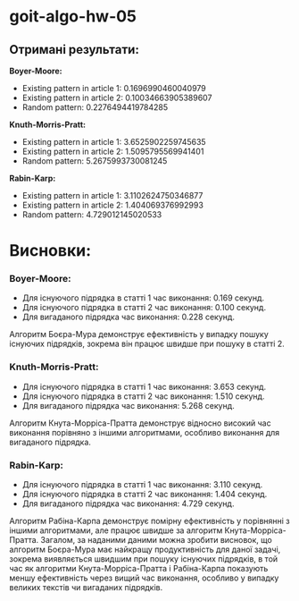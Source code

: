 # goit-algo-hw-05

## Отримані результати:

**Boyer-Moore:**

- Existing pattern in article 1: 0.1696990460040979
- Existing pattern in article 2: 0.10034663905389607
- Random pattern: 0.2276494419784285

**Knuth-Morris-Pratt:**

- Existing pattern in article 1: 3.6525902259745635
- Existing pattern in article 2: 1.5095795569941401
- Random pattern: 5.2675993730081245

**Rabin-Karp:**

- Existing pattern in article 1: 3.1102624750346877
- Existing pattern in article 2: 1.404069376992993
- Random pattern: 4.729012145020533

# Висновки:

### Boyer-Moore:

- Для існуючого підрядка в статті 1 час виконання: 0.169 секунд.
- Для існуючого підрядка в статті 2 час виконання: 0.100 секунд.
- Для вигаданого підрядка час виконання: 0.228 секунд.

Алгоритм Боєра-Мура демонструє ефективність у випадку пошуку існуючих підрядків, зокрема він працює швидше при пошуку в статті 2.

### Knuth-Morris-Pratt:

- Для існуючого підрядка в статті 1 час виконання: 3.653 секунд.
- Для існуючого підрядка в статті 2 час виконання: 1.510 секунд.
- Для вигаданого підрядка час виконання: 5.268 секунд.

Алгоритм Кнута-Морріса-Пратта демонструє відносно високий час виконання порівняно з іншими алгоритмами, особливо виконання для вигаданого підрядка.

### Rabin-Karp:

- Для існуючого підрядка в статті 1 час виконання: 3.110 секунд.
- Для існуючого підрядка в статті 2 час виконання: 1.404 секунд.
- Для вигаданого підрядка час виконання: 4.729 секунд.

Алгоритм Рабіна-Карпа демонструє помірну ефективність у порівнянні з іншими алгоритмами, але працює швидше за алгоритм Кнута-Морріса-Пратта.
Загалом, за наданими даними можна зробити висновок, що алгоритм Боєра-Мура має найкращу продуктивність для даної задачі, зокрема виявляється швидшим при пошуку існуючих підрядків, в той час як алгоритми Кнута-Морріса-Пратта і Рабіна-Карпа показують меншу ефективність через вищий час виконання, особливо у випадку великих текстів чи вигаданих підрядків.





